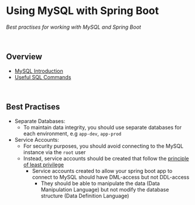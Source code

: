 # Using MySQL with Spring Boot
*Best practises for working with MySQL and Spring Boot*

<br>

## Overview
* [MySQL Introduction](./res/IntroductionToMySQL.pdf)
* [Useful SQL Commands](../misc/sql-c.md)

<br>

## Best Practises
* Separate Databases:
    * To maintain data integrity, you should use separate databases for each environment, e.g `app-dev`, `app-prod`
* Service Accounts:
    * For security purposes, you should avoid connecting to the MySQL instance via the `root` user
    * Instead, service accounts should be created that follow the [principle of least privilege](https://csrc.nist.gov/glossary/term/least_privilege#:~:text=Definition(s)%3A,needs%20to%20perform%20its%20function.)
        * Service accounts created to allow your spring boot app to connect to MySQL should have DML-access but not DDL-access
            * They should be able to manipulate the data (Data Manipulation Language) but not modify the database structure (Data Definition Language)